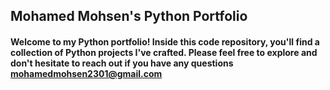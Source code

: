 ## Mohamed Mohsen's Python Portfolio

#### Welcome to my Python portfolio! Inside this code repository, you'll find a collection of Python projects I've crafted. Please feel free to explore and don't hesitate to reach out if you have any questions mohamedmohsen2301@gmail.com
